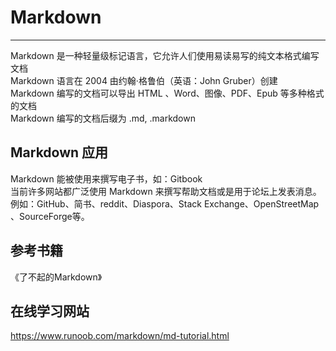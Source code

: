 # Markdown
______
Markdown 是一种轻量级标记语言，它允许人们使用易读易写的纯文本格式编写文档 <br>
Markdown 语言在 2004 由约翰·格鲁伯（英语：John Gruber）创建 <br>
Markdown 编写的文档可以导出 HTML 、Word、图像、PDF、Epub 等多种格式的文档 <br>
Markdown 编写的文档后缀为 .md, .markdown <br>
## Markdown 应用<br>
Markdown 能被使用来撰写电子书，如：Gitbook <br>
当前许多网站都广泛使用 Markdown 来撰写帮助文档或是用于论坛上发表消息。例如：GitHub、简书、reddit、Diaspora、Stack Exchange、OpenStreetMap 、SourceForge等。<br>
## 参考书籍 <br>
《了不起的Markdown》<br>
## 在线学习网站 <br>
https://www.runoob.com/markdown/md-tutorial.html